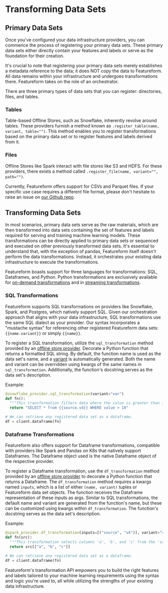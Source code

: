 # Transforming Data Sets

## Primary Data Sets

Once you've configured your data infrastructure providers, you can commence the process of registering your primary data sets. These primary data sets either directly contain your features and labels or serve as the foundation for their creation.

It's crucial to note that registering your primary data sets merely establishes a metadata reference to the data; it does NOT copy the data to Featureform. All data remains within your infrastructure and undergoes transformations there. Featureform takes on the role of an orchestrator.

There are three primary types of data sets that you can register: directories, files, and tables.

### Tables

Table-based Offline Stores, such as Snowflake, inherently revolve around tables. These providers furnish a method known as `.register_table(name, variant, table="")`. This method enables you to register transformations based on the primary data set or to register features and labels derived from it.

### Files

Offline Stores like Spark interact with file stores like S3 and HDFS. For these providers, there exists a method called `.register_file(name, variant="", path="")`.

Currently, Featureform offers support for CSVs and Parquet files. If your specific use case requires a different file format, please don't hesitate to raise an issue on [our Github repo](https://github.com/featureform/featureform).

## Transforming Data Sets

In most scenarios, primary data sets serve as the raw materials, which are then transformed into data sets containing the set of features and labels required for serving and training machine learning models. These transformations can be directly applied to primary data sets or sequenced and executed on other previously transformed data sets. It's essential to understand that, with the exception of pandas, Featureform itself doesn't perform the data transformations. Instead, it orchestrates your existing data infrastructure to execute the transformations.

Featureform boasts support for three languages for transformations: SQL, Dataframes, and Python. Python transformations are exclusively available for [on-demand transformations](../concepts/on-demand-features-request-time.md) and in [streaming transformations](../concepts/streaming.md).

### SQL Transformations

Featureform supports SQL transformations on providers like Snowflake, Spark, and Postgres, which natively support SQL. Given our orchestration approach that aligns with your data infrastructure, SQL transformations use the same SQL dialect as your provider. Our syntax incorporates a "mustache syntax" for referencing other registered Featureform data sets: `{{name.variant}}` or simply `{{name}}`.

To register a SQL transformation, utilize the `sql_transformation` method provided by an [offline store provider](../providers/offline-store.md). Decorate a Python function that returns a formatted SQL string. By default, the function name is used as the data set's name, and a [variant](../concepts/versioning-and-variants.md) is automatically generated. Both the name and variant can be overridden using kwargs of the same names in `sql_transformation`. Additionally, the function's docstring serves as the data set's description.

Example:

```python
@snowflake_provider.sql_transformation(variant="var")
def fn():
  """This transformation filters data where the value is greater than 10."""
  return "SELECT * from {{source.v4}} WHERE value > 10"

# We can retrieve any registered data set as a dataframe.
df = client.dataframe(fn)
```

### Dataframe Transformations

Featureform also offers support for Dataframe transformations, compatible with providers like Spark and Pandas on K8s that natively support Dataframes. The Dataframe object used is the native Dataframe object of the respective provider.

To register a Dataframe transformation, use the `df_transformation` method provided by an [offline store provider](../providers/offline-store.md) to decorate a Python function that returns a Dataframe. The `df_transformation` method requires a kwargs named `inputs`, which is a list of either `(name, variant)` tuples or Featureform data set objects. The function receives the Dataframe representation of these inputs as args. Similar to SQL transformations, the default name and variant are generated from the function's name, but these can be customized using kwargs within `df_transformation`. The function's docstring serves as the data set's description.

Example:

```python
@spark_provider.df_transformation(inputs=[("source", "v4")], variant="var")
def fn(src):
  """This transformation selects columns 'a', 'b', and 'c' from the 'source' dataset."""
  return src[["a", "b", "c"]]

# We can retrieve any registered data set as a dataframe.
df = client.dataframe(fn)
```

Featureform's transformation API empowers you to build the right features and labels tailored to your machine learning requirements using the syntax and logic you're used to, all while utilizing the strengths of your existing data infrastructure.

